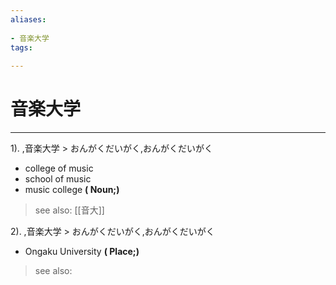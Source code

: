 ```yaml
---
aliases:
    
- 音楽大学
tags:
    
---
```


# 音楽大学
---
1).
,音楽大学 > おんがくだいがく,おんがくだいがく

- college of music
- school of music
- music college
**( Noun;)**
> see also:  [[音大]]
            
2).
,音楽大学 > おんがくだいがく,おんがくだいがく

- Ongaku University
**( Place;)**
> see also: 
            